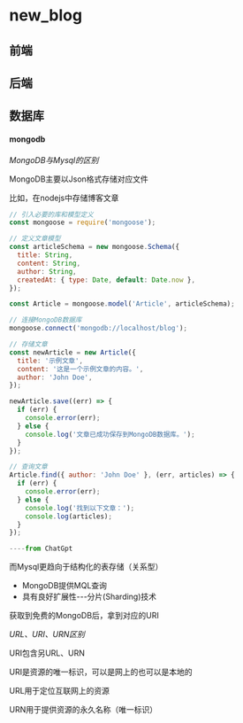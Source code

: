 # new_blog

## 前端









## 后端







## 数据库

#### mongodb

*MongoDB与Mysql的区别*

MongoDB主要以Json格式存储对应文件

比如，在nodejs中存储博客文章

```js
// 引入必要的库和模型定义
const mongoose = require('mongoose');

// 定义文章模型
const articleSchema = new mongoose.Schema({
  title: String,
  content: String,
  author: String,
  createdAt: { type: Date, default: Date.now },
});

const Article = mongoose.model('Article', articleSchema);

// 连接MongoDB数据库
mongoose.connect('mongodb://localhost/blog');

// 存储文章
const newArticle = new Article({
  title: '示例文章',
  content: '这是一个示例文章的内容。',
  author: 'John Doe',
});

newArticle.save((err) => {
  if (err) {
    console.error(err);
  } else {
    console.log('文章已成功保存到MongoDB数据库。');
  }
});

// 查询文章
Article.find({ author: 'John Doe' }, (err, articles) => {
  if (err) {
    console.error(err);
  } else {
    console.log('找到以下文章：');
    console.log(articles);
  }
});

----from ChatGpt
```

而Mysql更趋向于结构化的表存储（关系型）

- MongoDB提供MQL查询
- 具有良好扩展性---分片(Sharding)技术



获取到免费的MongoDB后，拿到对应的URI

*URL、URI、URN区别*

URI包含另URL、URN

URI是资源的唯一标识，可以是网上的也可以是本地的

URL用于定位互联网上的资源

URN用于提供资源的永久名称（唯一标识）